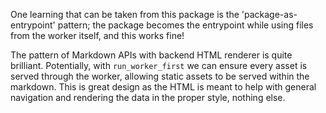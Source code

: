 One learning that can be taken from this package is the 'package-as-entrypoint' pattern; the package becomes the entrypoint while using files from the worker itself, and this works fine!

The pattern of Markdown APIs with backend HTML renderer is quite brilliant. Potentially, with `run_worker_first` we can ensure every asset is served through the worker, allowing static assets to be served within the markdown. This is great design as the HTML is meant to help with general navigation and rendering the data in the proper style, nothing else.
